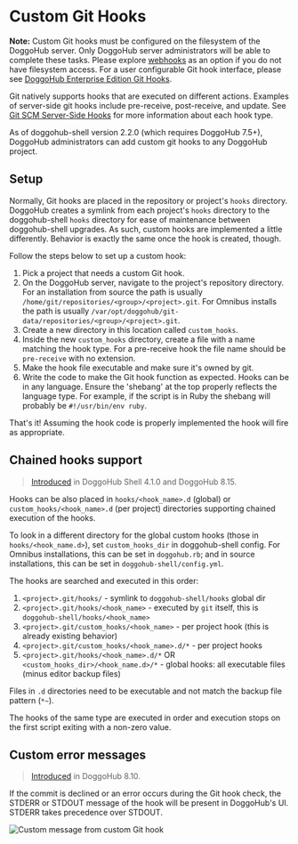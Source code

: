 # Custom Git Hooks

>
**Note:** Custom Git hooks must be configured on the filesystem of the DoggoHub
server. Only DoggoHub server administrators will be able to complete these tasks.
Please explore [webhooks](../web_hooks/web_hooks.md) as an option if you do not
have filesystem access. For a user configurable Git hook interface, please see
[DoggoHub Enterprise Edition Git Hooks](http://docs.doggohub.com/ee/git_hooks/git_hooks.html).

Git natively supports hooks that are executed on different actions.
Examples of server-side git hooks include pre-receive, post-receive, and update.
See [Git SCM Server-Side Hooks][hooks] for more information about each hook type.

As of doggohub-shell version 2.2.0 (which requires DoggoHub 7.5+), DoggoHub
administrators can add custom git hooks to any DoggoHub project.

## Setup

Normally, Git hooks are placed in the repository or project's `hooks` directory.
DoggoHub creates a symlink from each project's `hooks` directory to the
doggohub-shell `hooks` directory for ease of maintenance between doggohub-shell
upgrades. As such, custom hooks are implemented a little differently. Behavior
is exactly the same once the hook is created, though.

Follow the steps below to set up a custom hook:

1. Pick a project that needs a custom Git hook.
1. On the DoggoHub server, navigate to the project's repository directory.
   For an installation from source the path is usually
   `/home/git/repositories/<group>/<project>.git`. For Omnibus installs the path is
   usually `/var/opt/doggohub/git-data/repositories/<group>/<project>.git`.
1. Create a new directory in this location called `custom_hooks`.
1. Inside the new `custom_hooks` directory, create a file with a name matching
   the hook type. For a pre-receive hook the file name should be `pre-receive`
   with no extension.
1. Make the hook file executable and make sure it's owned by git.
1. Write the code to make the Git hook function as expected. Hooks can be
   in any language. Ensure the 'shebang' at the top properly reflects the language
   type. For example, if the script is in Ruby the shebang will probably be
   `#!/usr/bin/env ruby`.

That's it! Assuming the hook code is properly implemented the hook will fire
as appropriate.

## Chained hooks support

> [Introduced][93] in DoggoHub Shell 4.1.0 and DoggoHub 8.15.

Hooks can be also placed in `hooks/<hook_name>.d` (global) or
`custom_hooks/<hook_name>.d` (per project) directories supporting chained
execution of the hooks.

To look in a different directory for the global custom hooks (those in
`hooks/<hook_name.d>`), set `custom_hooks_dir` in doggohub-shell config. For
Omnibus installations, this can be set in `doggohub.rb`; and in source
installations, this can be set in `doggohub-shell/config.yml`.

The hooks are searched and executed in this order:

1. `<project>.git/hooks/` - symlink to `doggohub-shell/hooks` global dir
1. `<project>.git/hooks/<hook_name>` -  executed by `git` itself, this is `doggohub-shell/hooks/<hook_name>`
1. `<project>.git/custom_hooks/<hook_name>` - per project hook (this is already existing behavior)
1. `<project>.git/custom_hooks/<hook_name>.d/*` - per project hooks
1. `<project>.git/hooks/<hook_name>.d/*` OR `<custom_hooks_dir>/<hook_name.d>/*` - global hooks: all executable files (minus editor backup files)

Files in `.d` directories need to be executable and not match the backup file
pattern (`*~`).

The hooks of the same type are executed in order and execution stops on the
first script exiting with a non-zero value.

## Custom error messages

> [Introduced][5073] in DoggoHub 8.10.

If the commit is declined or an error occurs during the Git hook check,
the STDERR or STDOUT message of the hook will be present in DoggoHub's UI.
STDERR takes precedence over STDOUT.

![Custom message from custom Git hook](img/custom_hooks_error_msg.png)

[hooks]: https://git-scm.com/book/en/v2/Customizing-Git-Git-Hooks#Server-Side-Hooks
[5073]: https://doggohub.com/doggohub-org/doggohub-ce/merge_requests/5073
[93]: https://doggohub.com/doggohub-org/doggohub-shell/merge_requests/93
